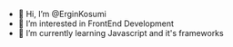 - 👋 Hi, I’m @ErginKosumi
- 👀 I’m interested in FrontEnd Development
- 🌱 I’m currently learning Javascript and it's frameworks

<!---
ErginKosumi/ErginKosumi is a ✨ special ✨ repository because its `README.md` (this file) appears on your GitHub profile.
You can click the Preview link to take a look at your changes.
--->
